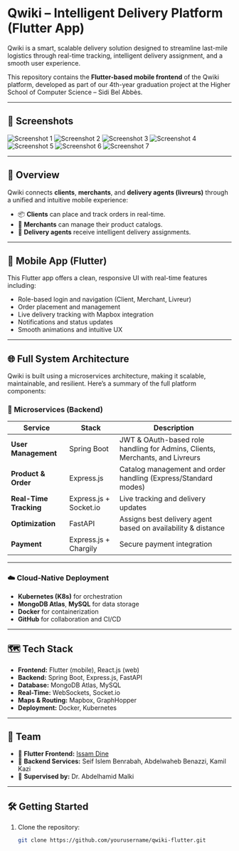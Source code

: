 # Qwiki – Intelligent Delivery Platform (Flutter App)

Qwiki is a smart, scalable delivery solution designed to streamline last-mile logistics through real-time tracking, intelligent delivery assignment, and a smooth user experience.

This repository contains the **Flutter-based mobile frontend** of the Qwiki platform, developed as part of our 4th-year graduation project at the Higher School of Computer Science – Sidi Bel Abbès.

---

## 📸 Screenshots

![Screenshot 1](documentation/screenshots/1.JPG)
![Screenshot 2](documentation/screenshots/2.JPG)
![Screenshot 3](documentation/screenshots/3.JPG)
![Screenshot 4](documentation/screenshots/4.JPG)
![Screenshot 5](documentation/screenshots/5.JPG)
![Screenshot 6](documentation/screenshots/6.PNG)
![Screenshot 7](documentation/screenshots/7.JPG)

---

## 🚀 Overview

Qwiki connects **clients**, **merchants**, and **delivery agents (livreurs)** through a unified and intuitive mobile experience:

- 📦 **Clients** can place and track orders in real-time.
- 🛒 **Merchants** can manage their product catalogs.
- 🚴 **Delivery agents** receive intelligent delivery assignments.

---

## 📱 Mobile App (Flutter)

This Flutter app offers a clean, responsive UI with real-time features including:

- Role-based login and navigation (Client, Merchant, Livreur)
- Order placement and management
- Live delivery tracking with Mapbox integration
- Notifications and status updates
- Smooth animations and intuitive UX

---

## 🌐 Full System Architecture

Qwiki is built using a microservices architecture, making it scalable, maintainable, and resilient. Here’s a summary of the full platform components:

### 🔧 Microservices (Backend)

| Service | Stack | Description |
|--------|-------|-------------|
| **User Management** | Spring Boot | JWT & OAuth-based role handling for Admins, Clients, Merchants, and Livreurs |
| **Product & Order** | Express.js | Catalog management and order handling (Express/Standard modes) |
| **Real-Time Tracking** | Express.js + Socket.io | Live tracking and delivery updates |
| **Optimization** | FastAPI | Assigns best delivery agent based on availability & distance |
| **Payment** | Express.js + Chargily | Secure payment integration |

---

### ☁️ Cloud-Native Deployment

- **Kubernetes (K8s)** for orchestration
- **MongoDB Atlas**, **MySQL** for data storage
- **Docker** for containerization
- **GitHub** for collaboration and CI/CD

---

## 🗺️ Tech Stack

- **Frontend:** Flutter (mobile), React.js (web)
- **Backend:** Spring Boot, Express.js, FastAPI
- **Database:** MongoDB Atlas, MySQL
- **Real-Time:** WebSockets, Socket.io
- **Maps & Routing:** Mapbox, GraphHopper
- **Deployment:** Docker, Kubernetes

---

## 🤝 Team

- 🎨 **Flutter Frontend:** [Issam Dine](https://linktr.ee/DineIssam)  
- 🔧 **Backend Services:** Seif Islem Benrabah, Abdelwaheb Benazzi, Kamil Kazi  
- 🧠 **Supervised by:** Dr. Abdelhamid Malki

---

## 🛠️ Getting Started

1. Clone the repository:
   ```bash
   git clone https://github.com/yourusername/qwiki-flutter.git
